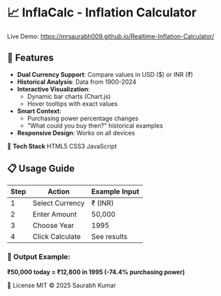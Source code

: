 # 📈 InflaCalc - Inflation Calculator

Live Demo: https://mrsaurabh009.github.io/Realtime-Inflation-Calculator/

## 🌟 Features

- **Dual Currency Support**: Compare values in USD ($) or INR (₹)
- **Historical Analysis**: Data from 1900-2024
- **Interactive Visualization**: 
  - Dynamic bar charts (Chart.js)
  - Hover tooltips with exact values
- **Smart Context**:
  - Purchasing power percentage changes
  - "What could you buy then?" historical examples
- **Responsive Design**: Works on all devices

🧰 **Tech Stack**
HTML5
CSS3
JavaScript

## 📋 Usage Guide

| Step | Action           | Example Input                  |
|------|------------------|--------------------------------|
| 1    | Select Currency  | ₹ (INR)                        |
| 2    | Enter Amount     | 50,000                         |
| 3    | Choose Year      | 1995                           |
| 4    | Click Calculate  | See results                    |

### 🧾 Output Example:
**₹50,000 today = ₹12,800 in 1995 (-74.4% purchasing power)**

📜 License
MIT © 2025 Saurabh Kumar
